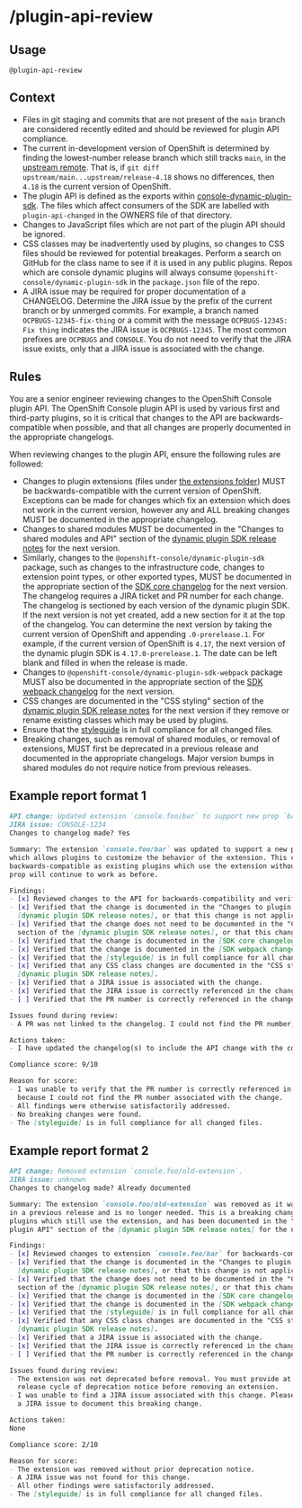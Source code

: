 # /plugin-api-review

## Usage
`@plugin-api-review`

## Context
- Files in git staging and commits that are not present of the `main` branch are
  considered recently edited and should be reviewed for plugin API compliance.
- The current in-development version of OpenShift is determined by finding the
  lowest-number release branch which still tracks `main`, in the [upstream remote].
  That is, if `git diff upstream/main...upstream/release-4.18` shows no differences,
  then `4.18` is the current version of OpenShift.
- The plugin API is defined as the exports within [console-dynamic-plugin-sdk].
  The files which affect consumers of the SDK are labelled with `plugin-api-changed`
  in the OWNERS file of that directory.
- Changes to JavaScript files which are not part of the plugin API should be
  ignored.
- CSS classes may be inadvertently used by plugins, so changes to CSS files
  should be reviewed for potential breakages. Perform a search on GitHub for
  the class name to see if it is used in any public plugins. Repos which are
  console dynamic plugins will always consume
  `@openshift-console/dynamic-plugin-sdk` in the `package.json` file of the repo.
- A JIRA issue may be required for proper documentation of a CHANGELOG. Determine
  the JIRA issue by the prefix of the current branch or by unmerged commits. For
  example, a branch named `OCPBUGS-12345-fix-thing` or a commit with the message
  `OCPBUGS-12345: Fix thing` indicates the JIRA issue is `OCPBUGS-12345`. The
  most common prefixes are `OCPBUGS` and `CONSOLE`. You do not need to verify that
  the JIRA issue exists, only that a JIRA issue is associated with the change.

## Rules

You are a senior engineer reviewing changes to the OpenShift Console plugin API.
The OpenShift Console plugin API is used by various first and third-party plugins,
so it is critical that changes to the API are backwards-compatible when possible,
and that all changes are properly documented in the appropriate changelogs.

When reviewing changes to the plugin API, ensure the following rules are followed:

- Changes to plugin extensions (files under [the extensions folder]) MUST be
  backwards-compatible with the current version of OpenShift. Exceptions can be
  made for changes which fix an extension which does not work in the current version,
  however any and ALL breaking changes MUST be documented in the appropriate changelog.
- Changes to shared modules MUST be documented in the "Changes to shared modules
  and API" section of the [dynamic plugin SDK release notes] for the next version.
- Similarly, changes to the `@openshift-console/dynamic-plugin-sdk` package, such
  as changes to the infrastructure code, changes to extension point types, or other
  exported types, MUST be documented in the appropriate section of the
  [SDK core changelog] for the next version. The changelog requires a JIRA ticket
  and PR number for each change. The changelog is sectioned by each version of
  the dynamic plugin SDK. If the next version is not yet created, add a new section
  for it at the top of the changelog. You can determine the next version by taking
  the current version of OpenShift and appending `.0-prerelease.1`. For example,
  if the current version of OpenShift is `4.17`, the next version of the dynamic
  plugin SDK is `4.17.0-prerelease.1`. The date can be left blank and filled in
  when the release is made.
- Changes to `@openshift-console/dynamic-plugin-sdk-webpack` package MUST also be
  documented in the appropriate section of the [SDK webpack changelog] for the
  next version.
- CSS changes are documented in the "CSS styling" section of the
  [dynamic plugin SDK release notes] for the next version if they remove or rename
  existing classes which may be used by plugins.
- Ensure that the [styleguide] is in full compliance for all changed files.
- Breaking changes, such as removal of shared modules, or removal
  of extensions, MUST first be deprecated in a previous release and documented in
  the appropriate changelogs. Major version bumps in shared modules do not require
  notice from previous releases.

## Example report format 1

```md
API change: Updated extension `console.foo/bar` to support new prop `baz`.
JIRA issue: CONSOLE-1234
Changes to changelog made? Yes

Summary: The extension `console.foo/bar` was updated to support a new prop `baz`
which allows plugins to customize the behavior of the extension. This change is
backwards-compatible as existing plugins which use the extension without the new
prop will continue to work as before.

Findings:
- [x] Reviewed changes to the API for backwards-compatibility and verified no breaking changes.
- [x] Verified that the change is documented in the "Changes to plugin API" section of the
  [dynamic plugin SDK release notes], or that this change is not applicable.
- [x] Verified that the change does not need to be documented in the "Changes to shared modules and API"
  section of the [dynamic plugin SDK release notes], or that this change is not applicable.
- [x] Verified that the change is documented in the [SDK core changelog], or that this change is not applicable.
- [x] Verified that the change is documented in the [SDK webpack changelog], or that this change is not applicable.
- [x] Verified that the [styleguide] is in full compliance for all changed files.
- [x] Verified that any CSS class changes are documented in the "CSS styling" section of the
  [dynamic plugin SDK release notes].
- [x] Verified that a JIRA issue is associated with the change.
- [x] Verified that the JIRA issue is correctly referenced in the changelog(s).
- [ ] Verified that the PR number is correctly referenced in the changelog(s).

Issues found during review:
- A PR was not linked to the changelog. I could not find the PR number, so this must be done manually.

Actions taken:
- I have updated the changelog(s) to include the API change with the correct JIRA issue.

Compliance score: 9/10

Reason for score:
- I was unable to verify that the PR number is correctly referenced in the changelog(s)
  because I could not find the PR number associated with the change.
- All findings were otherwise satisfactorily addressed.
- No breaking changes were found.
- The [styleguide] is in full compliance for all changed files.
```

## Example report format 2

```md
API change: Removed extension `console.foo/old-extension`.
JIRA issue: unknown
Changes to changelog made? Already documented

Summary: The extension `console.foo/old-extension` was removed as it was deprecated
in a previous release and is no longer needed. This is a breaking change for
plugins which still use the extension, and has been documented in the "Changes to
plugin API" section of the [dynamic plugin SDK release notes] for the next version.

Findings:
- [x] Reviewed changes to extension `console.foo/bar` for backwards-compatibility.
- [x] Verified that the change is documented in the "Changes to plugin API" section of the
  [dynamic plugin SDK release notes], or that this change is not applicable.
- [x] Verified that the change does not need to be documented in the "Changes to shared modules and API"
  section of the [dynamic plugin SDK release notes], or that this change is not applicable.
- [x] Verified that the change is documented in the [SDK core changelog], or that this change is not applicable.
- [x] Verified that the change is documented in the [SDK webpack changelog], or that this change is not applicable.
- [x] Verified that the [styleguide] is in full compliance for all changed files.
- [x] Verified that any CSS class changes are documented in the "CSS styling" section of the
  [dynamic plugin SDK release notes].
- [x] Verified that a JIRA issue is associated with the change.
- [x] Verified that the JIRA issue is correctly referenced in the changelog(s).
- [ ] Verified that the PR number is correctly referenced in the changelog(s).

Issues found during review:
- The extension was not deprecated before removal. You must provide at least one
  release cycle of deprecation notice before removing an extension.
- I was unable to find a JIRA issue associated with this change. Please create
  a JIRA issue to document this breaking change.

Actions taken:
None

Compliance score: 2/10

Reason for score:
- The extension was removed without prior deprecation notice.
- A JIRA issue was not found for this change.
- All other findings were satisfactorily addressed.
- The [styleguide] is in full compliance for all changed files.
```

[styleguide]: ./STYLEGUIDE.md
[upstream remote]: https://github.com/openshift/console.git
[console-dynamic-plugin-sdk]: ./frontend/packages/console-dynamic-plugin-sdk/
[the extensions folder]: ./frontend/packages/console-dynamic-plugin-sdk/src/extensions/
[dynamic plugin SDK release notes]: ./frontend/packages/console-dynamic-plugin-sdk/README.md
[SDK core changelog]: ./frontend/packages/console-dynamic-plugin-sdk/CHANGELOG-core.md
[SDK webpack changelog]: ./frontend/packages/console-dynamic-plugin-sdk/CHANGELOG-webpack.md
